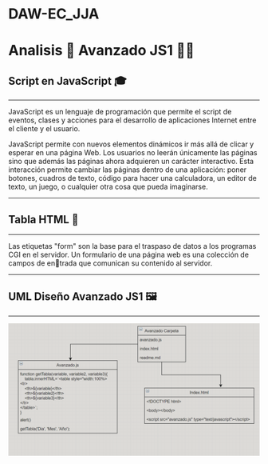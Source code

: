 # DAW-EC_JJA
# Analisis 🔎 Avanzado JS1 📀📒 

## Script en JavaScript 🎓
___
JavaScript es un lenguaje de programación que permite el script de eventos, clases y acciones para el desarrollo de aplicaciones Internet entre el cliente y el usuario. 

JavaScript permite con nuevos elementos dinámicos ir más allá de clicar y esperar en una página Web. Los usuarios no leerán únicamente las páginas sino que además las páginas ahora adquieren un carácter interactivo. Esta interacción permite cambiar las páginas dentro de una aplicación: poner botones, cuadros de texto, código para hacer una calculadora, un editor de texto, un juego, o cualquier otra cosa que pueda imaginarse.

___
## Tabla HTML 📑
___
Las etiquetas "form" son la base para el traspaso de datos a los programas CGI
en el servidor.
Un formulario de una página web es una colección de campos de entrada que comunican su contenido al servidor.
___
## UML Diseño Avanzado JS1 🖼
___
 ![uml](UMLAvanzado.PNG)
